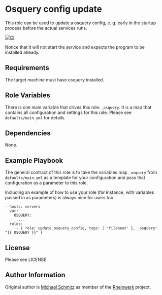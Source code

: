 Osquery config update
=========

This role can be used to update a osquery config, e. g. early in the
startup process before the actual services runs.

[![CI](https://github.com/Rheinwerk/ansible-role-update_osquery_config/actions/workflows/ci.yml/badge.svg)](https://github.com/Rheinwerk/ansible-role-update_osquery_config/workflows/ci.yml)

Notice that it will not start the service and expects the program to be
installed already.

Requirements
------------

The target machine must have osquery installed.

Role Variables
--------------
There is one main variable that drives this role: `_osquery`. It is a map that contains all configuration and settings for this role.
Please see `defaults/main.yml` for details.

Dependencies
------------

None.


Example Playbook
----------------

The general contract of this role is to take the variables map `_osquery` from `defaults/main.yml` as a template for your configuration and pass that configuration as a parameter to this role.

Including an example of how to use your role (for instance, with variables passed in as parameters) is always nice for users too:

    - hosts: servers
      var:
        OSQUERY:
          ...
      roles:
         - { role: update_osquery_config, tags: [ 'filebeat' ], _osquery: "{{ OSQUERY }}" }

License
-------

Please see LICENSE.

Author Information
------------------

Original author is [Michael Schmitz](https://github.com/eifelmicha) as member of the [Rheinwerk](https://github.com/Rheinwerk) project.
